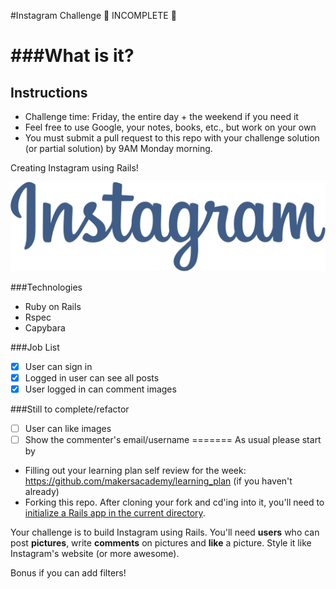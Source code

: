 #Instagram Challenge
🚧 INCOMPLETE 🚧


###What is it?
=======
Instructions
-------
* Challenge time: Friday, the entire day + the weekend if you need it
* Feel free to use Google, your notes, books, etc., but work on your own
* You must submit a pull request to this repo with your challenge solution (or partial solution) by 9AM Monday morning.


Creating Instagram using Rails!

![image](public/Instagram.svg)


###Technologies

- Ruby on Rails
- Rspec
- Capybara

###Job List

- [x] User can sign in
- [x] Logged in user can see all posts
- [x] User logged in can comment images

###Still to complete/refactor

- [ ] User can like images
- [ ] Show the commenter's email/username
=======
As usual please start by

* Filling out your learning plan self review for the week: https://github.com/makersacademy/learning_plan (if you haven't already)
* Forking this repo. After cloning your fork and cd'ing into it, you'll need to [initialize a Rails app in the current directory](http://blog.jasonmeridth.com/posts/create-rails-application-in-current-directory/).

Your challenge is to build Instagram using Rails. You'll need **users** who can post **pictures**, write **comments** on pictures and **like** a picture. Style it like Instagram's website (or more awesome).

Bonus if you can add filters!

